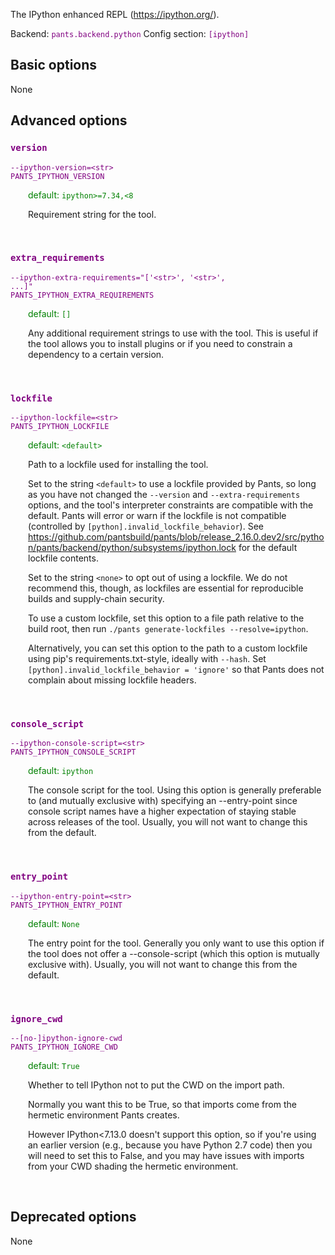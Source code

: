 
The IPython enhanced REPL (https://ipython.org/).

Backend: <span style="color: purple"><code>pants.backend.python</code></span>
Config section: <span style="color: purple"><code>[ipython]</code></span>

## Basic options

None

## Advanced options

<div style="color: purple">

### `version`

  <code>--ipython-version=&lt;str&gt;</code><br>
  <code>PANTS_IPYTHON_VERSION</code><br>
</div>
<div style="padding-left: 2em;">
<span style="color: green">default: <code>ipython&gt;=7.34,&lt;8</code></span>

<br>

Requirement string for the tool.
</div>
<br>

<div style="color: purple">

### `extra_requirements`

  <code>--ipython-extra-requirements=&quot;['&lt;str&gt;', '&lt;str&gt;', ...]&quot;</code><br>
  <code>PANTS_IPYTHON_EXTRA_REQUIREMENTS</code><br>
</div>
<div style="padding-left: 2em;">
<span style="color: green">default: <code>[]</code></span>

<br>

Any additional requirement strings to use with the tool. This is useful if the tool allows you to install plugins or if you need to constrain a dependency to a certain version.
</div>
<br>

<div style="color: purple">

### `lockfile`

  <code>--ipython-lockfile=&lt;str&gt;</code><br>
  <code>PANTS_IPYTHON_LOCKFILE</code><br>
</div>
<div style="padding-left: 2em;">
<span style="color: green">default: <code>&lt;default&gt;</code></span>

<br>

Path to a lockfile used for installing the tool.

Set to the string `<default>` to use a lockfile provided by Pants, so long as you have not changed the `--version` and `--extra-requirements` options, and the tool's interpreter constraints are compatible with the default. Pants will error or warn if the lockfile is not compatible (controlled by `[python].invalid_lockfile_behavior`). See https://github.com/pantsbuild/pants/blob/release_2.16.0.dev2/src/python/pants/backend/python/subsystems/ipython.lock for the default lockfile contents.

Set to the string `<none>` to opt out of using a lockfile. We do not recommend this, though, as lockfiles are essential for reproducible builds and supply-chain security.

To use a custom lockfile, set this option to a file path relative to the build root, then run `./pants generate-lockfiles --resolve=ipython`.

Alternatively, you can set this option to the path to a custom lockfile using pip's requirements.txt-style, ideally with `--hash`. Set `[python].invalid_lockfile_behavior = 'ignore'` so that Pants does not complain about missing lockfile headers.
</div>
<br>

<div style="color: purple">

### `console_script`

  <code>--ipython-console-script=&lt;str&gt;</code><br>
  <code>PANTS_IPYTHON_CONSOLE_SCRIPT</code><br>
</div>
<div style="padding-left: 2em;">
<span style="color: green">default: <code>ipython</code></span>

<br>

The console script for the tool. Using this option is generally preferable to (and mutually exclusive with) specifying an --entry-point since console script names have a higher expectation of staying stable across releases of the tool. Usually, you will not want to change this from the default.
</div>
<br>

<div style="color: purple">

### `entry_point`

  <code>--ipython-entry-point=&lt;str&gt;</code><br>
  <code>PANTS_IPYTHON_ENTRY_POINT</code><br>
</div>
<div style="padding-left: 2em;">
<span style="color: green">default: <code>None</code></span>

<br>

The entry point for the tool. Generally you only want to use this option if the tool does not offer a --console-script (which this option is mutually exclusive with). Usually, you will not want to change this from the default.
</div>
<br>

<div style="color: purple">

### `ignore_cwd`

  <code>--[no-]ipython-ignore-cwd</code><br>
  <code>PANTS_IPYTHON_IGNORE_CWD</code><br>
</div>
<div style="padding-left: 2em;">
<span style="color: green">default: <code>True</code></span>

<br>

Whether to tell IPython not to put the CWD on the import path.

Normally you want this to be True, so that imports come from the hermetic environment Pants creates.

However IPython<7.13.0 doesn't support this option, so if you're using an earlier version (e.g., because you have Python 2.7 code) then you will need to set this to False, and you may have issues with imports from your CWD shading the hermetic environment.
</div>
<br>


## Deprecated options

None


